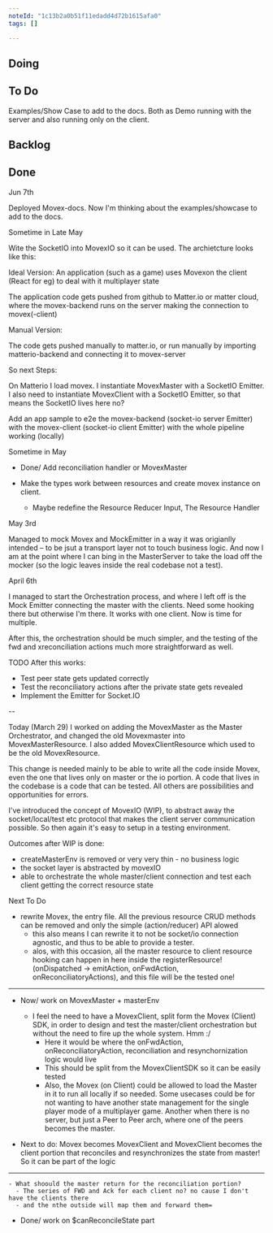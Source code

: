 ```yaml
---
noteId: "1c13b2a0b51f11edadd4d72b1615afa0"
tags: []

---
```


## Doing

## To Do

Examples/Show Case to add to the docs. Both as Demo running with the server and also running only on the client.

## Backlog

## Done

Jun 7th

Deployed Movex-docs. Now I'm thinking about the examples/showcase to add to the docs.

Sometime in Late May

Wite the SocketIO into MovexIO so it can be used. The archietcture looks like this:

Ideal Version:
An application (such as a game) uses Movexon the client (React for eg) to deal with it multiplayer state

The application code gets pushed from github to Matter.io or matter cloud, where the movex-backend runs on the server making the connection to movex(-client)

Manual Version:

The code gets pushed manually to matter.io, or run manually by importing matterio-backend and connecting it to movex-server

So next Steps:

On Matterio I load movex. I instantiate MovexMaster with a SocketIO Emitter. I also need to instantiate MovexClient with a SocketIO Emitter, so that means the SocketIO lives here no?

Add an app sample to e2e the movex-backend (socket-io server Emitter) with the movex-client (socket-io client Emitter) with the whole pipeline working (locally)

Sometime in May

- Done/ Add reconciliation handler or MovexMaster 

- Make the types work between resources and create movex instance on client.
  - Maybe redefine the Resource Reducer Input, The Resource Handler

May 3rd

Managed to mock Movex and MockEmitter in a way it was origianlly intended – to be jsut a transport layer not to touch business logic. And now I am at the point 
where I can bing in the MasterServer to take the load off the mocker (so the logic leaves inside the real codebase not a test).

April 6th

I managed to start the Orchestration process, and where I left off is the Mock Emitter connecting the master with the clients. Need some hooking there but otherwise 
I'm there. It works with one client. Now is time for multiple.

After this, the orchestration should be much simpler, and the testing of the fwd and xreconciliation actions much more straightforward as well.

TODO After this works:
- Test peer state gets updated correctly
- Test the reconciliatory actions after the private state gets revealed
- Implement the Emitter for Socket.IO

--

Today (March 29) I worked on adding the MovexMaster as the Master Orchestrator, and changed the old Movexmaster into MovexMasterResource.
I also added MovexClientResource which used to be the old MovexResource.

This change is needed mainly to be able to write all the code inside Movex, even the one that lives only on master or the io portion. A code that lives in the codebase is a code that can be tested. All others are possibilities and opportunities for errors.

I've introduced the concept of MovexIO (WIP), to abstract away the socket/local/test etc protocol that makes the client server communication possible. So then again it's easy to setup in a testing environment.

Outcomes after WIP is done:
- createMasterEnv is removed or very very thin - no business logic
- the socket layer is abstracted by movexIO
- able to orchestrate the whole master/client connection and test each client getting the correct resource state

Next To Do

- rewrite Movex, the entry file. All the previous resource CRUD methods can be removed and only the simple (action/reducer) API alowed
  - this also means I can rewrite it to not be socket/io connection agnostic, and thus to be able to provide a tester. 
  - alos, with this occasion, all the master resource to client resource hooking can happen in here inside the registerResource! (onDispatched -> emitAction, onFwdAction, onReconciliatoryActions), and this file will be the tested one! 

----

- Now/ work on MovexMaster + masterEnv
  - I feel the need to have a MovexClient, split form the Movex (Client) SDK, in order to design and test the master/client orchestration but without the need to fire up the whole system. Hmm :/
    - Here it would be where the onFwdAction, onReconciliatoryAction, reconciliation and resynchornization logic would live
    - This should be split from the MovexClientSDK so it can be easily tested
    - Also, the Movex (on Client) could be allowed to load the Master in it to run all locally if so needed. Some usecases could be for not wanting to have another state management for the single player mode of a multiplayer game. Another when there is no server, but just a Peer to Peer arch, where one of the peers becomes the master.

- Next to do: Movex becomes MovexClient and MovexClient becomes the client portion that reconciles and resynchronizes the state from master! So it can be part of the logic 
---

    - What shoould the master return for the reconciliation portion?
      - The series of FWD and Ack for each client no? no cause I don't have the clients there
      - and the nthe outside will map them and forward them=

- Done/ work on $canReconcileState part
